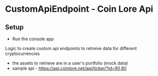 # CustomApiEndpoint - Coin Lore Api
## Setup 
- Run the console app

Logic to create custom api endpoints to retreive data for different cryptocurrencies

* the assets to retrieve are in a user's portfolio (mock data)
* sample api - https://api.coinlore.net/api/ticker/?id=90,80
